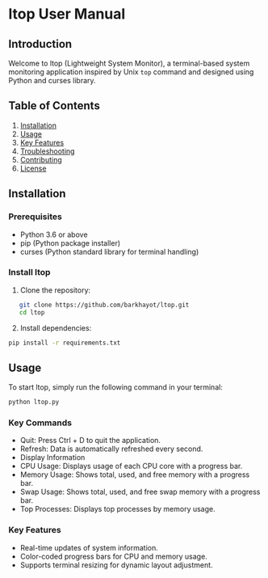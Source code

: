 # ltop User Manual

## Introduction

Welcome to ltop (Lightweight System Monitor), a terminal-based system monitoring application inspired by Unix `top` command and designed using Python and curses library.

## Table of Contents

1. [Installation](#installation)
2. [Usage](#usage)
3. [Key Features](#key-features)
4. [Troubleshooting](#troubleshooting)
5. [Contributing](#contributing)
6. [License](#license)

## Installation

### Prerequisites

- Python 3.6 or above
- pip (Python package installer)
- curses (Python standard library for terminal handling)

### Install ltop

1. Clone the repository:

```bash
   git clone https://github.com/barkhayot/ltop.git
   cd ltop
```

2. Install dependencies:
```bash
pip install -r requirements.txt
```
## Usage
To start ltop, simply run the following command in your terminal:

```bash
python ltop.py
```
### Key Commands
- Quit: Press Ctrl + D to quit the application.
- Refresh: Data is automatically refreshed every second.
- Display Information
- CPU Usage: Displays usage of each CPU core with a progress bar.
- Memory Usage: Shows total, used, and free memory with a progress bar.
- Swap Usage: Shows total, used, and free swap memory with a progress bar.
- Top Processes: Displays top processes by memory usage.
### Key Features
- Real-time updates of system information.
- Color-coded progress bars for CPU and memory usage.
- Supports terminal resizing for dynamic layout adjustment.
